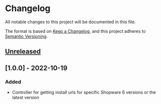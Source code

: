 # Changelog
All notable changes to this project will be documented in this file.

The format is based on [Keep a Changelog](https://keepachangelog.com/en/1.0.0/),
and this project adheres to [Semantic Versioning](https://semver.org/spec/v2.0.0.html).

## [Unreleased]

## [1.0.0] - 2022-10-19
### Added
- Controller for getting install urls for specific Shopware 6 versions or the latest version

[Unreleased]: https://github.com/jdambacher/shopware-versions/compare/1.0.0...HEAD
[0.0.1]: https://github.com/jdambacher/shopware-versions/releases/tag/1.0.0